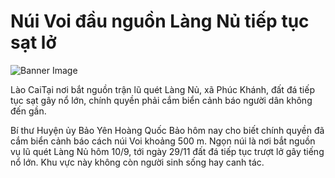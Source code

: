 # Núi Voi đầu nguồn Làng Nủ tiếp tục sạt lở

![Banner Image](https://server.okvipshare.com/images/default/202411281051531491-z6076744254-1402-9088-1732774797-1733145444378.jpg)

Lào CaiTại nơi bắt nguồn trận lũ quét Làng Nủ, xã Phúc Khánh, đất đá tiếp tục sạt gây nổ lớn, chính quyền phải cắm biển cảnh báo người dân không đến gần.

Bí thư Huyện ủy Bảo Yên Hoàng Quốc Bảo hôm nay cho biết chính quyền đã cắm biển cảnh báo cách núi Voi khoảng 500 m. Ngọn núi là nơi bắt nguồn vụ lũ quét Làng Nủ hôm 10/9, tới ngày 29/11 đất đá tiếp tục trượt lở gây tiếng nổ lớn. Khu vực này không còn người sinh sống hay canh tác.